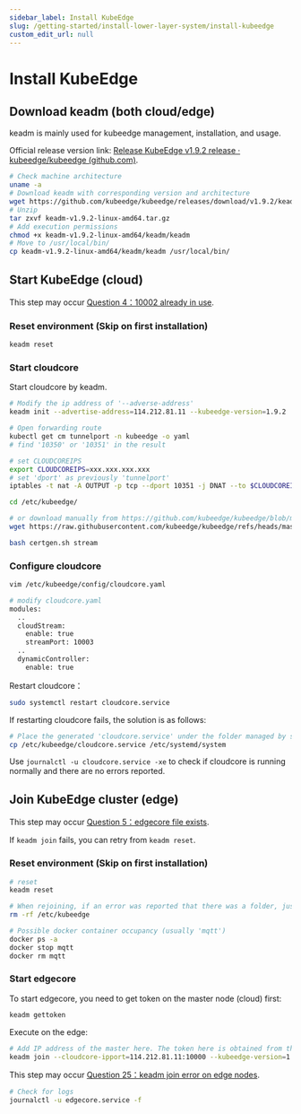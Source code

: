 ```yaml
---
sidebar_label: Install KubeEdge
slug: /getting-started/install-lower-layer-system/install-kubeedge
custom_edit_url: null
---
```


# Install KubeEdge

## Download keadm (both cloud/edge)

keadm is mainly used for kubeedge management, installation, and usage.

Official release version link: [Release KubeEdge v1.9.2 release · kubeedge/kubeedge (github.com)](https://github.com/kubeedge/kubeedge/releases/).

```bash
# Check machine architecture
uname -a
# Download keadm with corresponding version and architecture
wget https://github.com/kubeedge/kubeedge/releases/download/v1.9.2/keadm-v1.9.2-linux-amd64.tar.gz
# Unzip
tar zxvf keadm-v1.9.2-linux-amd64.tar.gz
# Add execution permissions
chmod +x keadm-v1.9.2-linux-amd64/keadm/keadm 
# Move to /usr/local/bin/
cp keadm-v1.9.2-linux-amd64/keadm/keadm /usr/local/bin/
```

## Start KubeEdge (cloud)

This step may occur [Question 4：10002 already in use](/docs/getting-started/install-lower-layer-system/faqs#question-4-10002-already-in-use).

### Reset environment (Skip on first installation)

```bash
keadm reset
```

### Start cloudcore

Start cloudcore by keadm.
```bash
# Modify the ip address of '--adverse-address'
keadm init --advertise-address=114.212.81.11 --kubeedge-version=1.9.2

# Open forwarding route
kubectl get cm tunnelport -n kubeedge -o yaml
# find '10350' or '10351' in the result

# set CLOUDCOREIPS
export CLOUDCOREIPS=xxx.xxx.xxx.xxx
# set 'dport' as previously 'tunnelport'
iptables -t nat -A OUTPUT -p tcp --dport 10351 -j DNAT --to $CLOUDCOREIPS:10003

cd /etc/kubeedge/

# or download manually from https://github.com/kubeedge/kubeedge/blob/master/build/tools/certgen.sh
wget https://raw.githubusercontent.com/kubeedge/kubeedge/refs/heads/master/build/tools/certgen.sh

bash certgen.sh stream
```

### Configure cloudcore

```bash
vim /etc/kubeedge/config/cloudcore.yaml

# modify cloudcore.yaml 
modules:
  ..
  cloudStream:
    enable: true
    streamPort: 10003
  ..
  dynamicController:
    enable: true
```

Restart cloudcore：
```bash
sudo systemctl restart cloudcore.service
```

If restarting cloudcore fails, the solution is as follows:
```bash
# Place the generated 'cloudcore.service' under the folder managed by systemctl
cp /etc/kubeedge/cloudcore.service /etc/systemd/system
```

Use `journalctl -u cloudcore.service -xe` to check if cloudcore is running normally and there are no errors reported.

## Join KubeEdge cluster (edge)

This step may occur [Question 5：edgecore file exists](/docs/getting-started/install-lower-layer-system/faqs#question-5-edgecore-file-exists).

If `keadm join` fails, you can retry from `keadm reset`.

### Reset environment (Skip on first installation)
```bash
# reset
keadm reset

# When rejoining, if an error was reported that there was a folder, just deleted directly.
rm -rf /etc/kubeedge

# Possible docker container occupancy (usually 'mqtt')
docker ps -a
docker stop mqtt
docker rm mqtt
```

### Start edgecore

To start edgecore, you need to get token on the master node (cloud) first:
```bash
keadm gettoken
```

Execute on the edge:
```bash
# Add IP address of the master here. The token here is obtained from the master
keadm join --cloudcore-ipport=114.212.81.11:10000 --kubeedge-version=1.9.2 --token=9e1832528ae701aba2c4f7dfb49183ab2487e874c8090e68c19c95880cd93b50.eyJhbGciOiJIUzI1NiIsInR5cCI6IkpXVCJ9.eyJleHAiOjE3MTk1NjU4MzF9.1B4su4QwvQy_ZCPs-PIyDT9ixsDozfN1oG4vX59tKDs
```

This step may occur [Question 25：keadm join error on edge nodes](/docs/getting-started/install-lower-layer-system/faqs#question-25-keadm-join-error-on-edge-nodes).

```bash
# Check for logs
journalctl -u edgecore.service -f
```


